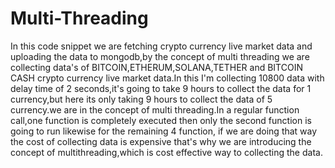 # Multi-Threading

In this code snippet we are fetching crypto currency live market data and uploading the data to mongodb,by the concept of multi threading we are collecting data's of BITCOIN,ETHERUM,SOLANA,TETHER and BITCOIN CASH crypto currency live market data.In this I'm collecting 10800 data with delay time of 2 seconds,it's going to take 9 hours to collect the data for 1 currency,but here its only taking 9 hours to collect the data of 5 currency.we are in the concept of multi threading.In a regular function call,one function is completely executed then only the second function is going to run likewise for the remaining 4 function, if we are doing that way the cost of collecting data is expensive that's why we are introducing the concept of multithreading,which is cost effective way to collecting the data.
